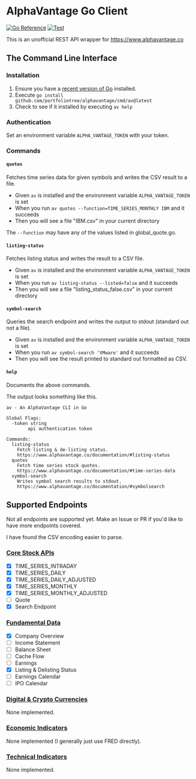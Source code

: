 # AlphaVantage Go Client

[![Go Reference](https://pkg.go.dev/badge/github.com/portfoliotree/alphavantage.svg)](https://pkg.go.dev/github.com/portfoliotree/alphavantage)
[![Test](https://github.com/portfoliotree/alphavantage/actions/workflows/test.yml/badge.svg)](https://github.com/portfoliotree/alphavantage/actions/workflows/test.yml)

This is an unofficial REST API wrapper for https://www.alphavantage.co

## The Command Line Interface

### Installation

1. Ensure you have a [recent version of Go](https://go.dev/doc/devel/release) installed.
2. Execute `go install github.com/portfoliotree/alphavantage/cmd/av@latest`
3. Check to see if it installed by executing `av help`

### Authentication

Set an environment variable `ALPHA_VANTAGE_TOKEN` with your token.


### Commands

#### `quotes`

Fetches time series data for given symbols and writes the CSV result to a file.

- Given `av` is installed and the environment variable `ALPHA_VANTAGE_TOKEN` is set
- When you run `av quotes --function=TIME_SERIES_MONTHLY IBM` and it succeeds
- Then you will see a file "IBM.csv" in your current directory

The `--function` may have any of the values listed in global_quote.go.

#### `listing-status`

Fetches listing status and writes the result to a CSV file.

- Given `av` is installed and the environment variable `ALPHA_VANTAGE_TOKEN` is set
- When you run `av listing-status --listed=false` and it succeeds
- Then you will see a file "listing_status_false.csv" in your current directory

#### `symbol-search`

Queries the search endpoint and writes the output to stdout (standard out not a file).

- Given `av` is installed and the environment variable `ALPHA_VANTAGE_TOKEN` is set
- When you run `av symbol-search 'VMware'` and it succeeds
- Then you will see the result printed to standard out formatted as CSV.

#### `help`

Documents the above commands.

The output looks something like this.
```
av - An AlphaVantage CLI in Go

Global Flags:
  -token string
    	api authentication token

Commands:
  listing-status
	Fetch listing & de-listing status.
	https://www.alphavantage.co/documentation/#listing-status
  quotes
	Fetch time series stock quotes.
	https://www.alphavantage.co/documentation/#time-series-data
  symbol-search
	Writes symbol search results to stdout.
	https://www.alphavantage.co/documentation/#symbolsearch

```


## Supported Endpoints

Not all endpoints are supported yet. Make an Issue or PR if you'd like to have more endpoints covered.

I have found the CSV encoding easier to parse.

### [Core Stock APIs](https://www.alphavantage.co/documentation/#fundamentals)

- [x] TIME_SERIES_INTRADAY
- [x] TIME_SERIES_DAILY
- [x] TIME_SERIES_DAILY_ADJUSTED
- [x] TIME_SERIES_MONTHLY
- [x] TIME_SERIES_MONTHLY_ADJUSTED
- [ ] Quote
- [x] Search Endpoint

### [Fundamental Data](https://www.alphavantage.co/documentation/#fx)

- [x] Company Overview
- [ ] Income Statement
- [ ] Balance Sheet
- [ ] Cache Flow
- [ ] Earnings
- [x] Listing & Delisting Status
- [ ] Earnings Calendar
- [ ] IPO Calendar

### [Digital & Crypto Currencies](https://www.alphavantage.co/documentation/#digital-currency)

None implemented.

### [Economic Indicators](https://www.alphavantage.co/documentation/#fx)

None implemented (I generally just use FRED directly).

### [Technical Indicators](https://www.alphavantage.co/documentation/#technical-indicators)

None implemented.
